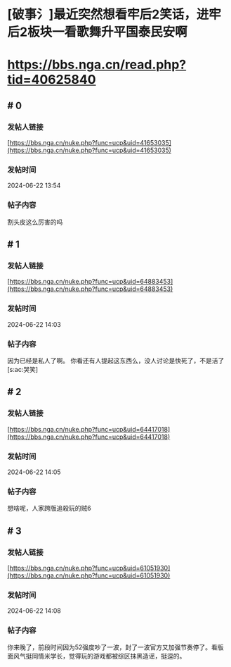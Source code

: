 # [破事氵]最近突然想看牢后2笑话，进牢后2板块一看歌舞升平国泰民安啊
# https://bbs.nga.cn/read.php?tid=40625840

## \# 0
### 发帖人链接
[https://bbs.nga.cn/nuke.php?func=ucp&uid=41653035](https://bbs.nga.cn/nuke.php?func=ucp&uid=41653035)
### 发帖时间
2024-06-22 13:54
### 帖子内容
割头皮这么厉害的吗
## \# 1
### 发帖人链接
[https://bbs.nga.cn/nuke.php?func=ucp&uid=64883453](https://bbs.nga.cn/nuke.php?func=ucp&uid=64883453)
### 发帖时间
2024-06-22 14:03
### 帖子内容
因为已经是私人了啊。
你看还有人提起这东西么，没人讨论是快死了，不是活了[s:ac:哭笑]
## \# 2
### 发帖人链接
[https://bbs.nga.cn/nuke.php?func=ucp&uid=64417018](https://bbs.nga.cn/nuke.php?func=ucp&uid=64417018)
### 发帖时间
2024-06-22 14:05
### 帖子内容
想啥呢，人家跨版追殺玩的贼6
## \# 3
### 发帖人链接
[https://bbs.nga.cn/nuke.php?func=ucp&uid=61051930](https://bbs.nga.cn/nuke.php?func=ucp&uid=61051930)
### 发帖时间
2024-06-22 14:08
### 帖子内容
你来晚了，前段时间因为52强度吵了一波，封了一波官方又加强节奏停了。看版面风气挺同情米学长，觉得玩的游戏都被综区抹黑造谣，挺逗的。
